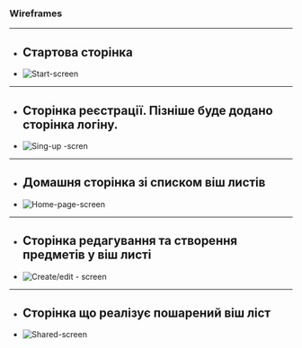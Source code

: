 ### Wireframes

___

- ## Стартова сторінка
- ![Start-screen](docassets/startscreen.png)

___

- ## Сторінка реєстрації. Пізніше буде додано сторінка логіну. 
- ![Sing-up -scren](docassets/lr-screen.png)

___

- ## Домашня сторінка зі списком віш листів
- ![Home-page-screen](docassets/homepage-screen.png)

___

- ## Сторінка редагування та створення предметів у віш листі
- ![Create/edit - screen](docassets/create_page.png)

___

- ## Сторінка що реалізує пошарений віш ліст
- ![Shared-screen](docassets/sharedlist-screen.png)
